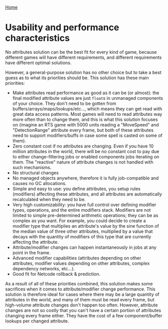 
[Home](./index.md)

# Usability and performance characteristics

No attributes solution can be the best fit for every kind of game, because different games will have different requirements, and different requirements have different optimal solutions.

However, a general-purpose solution has no other choice but to take a best guess as to what its priorities should be. This solution has these main priorities:
* Make attributes read performance as good as it can be (or almost): the final modified attribute values are just `float`s in unmanaged components of your choice. They don't need to be gotten from buffers/arrays/maps/lookups/etc..., which means they can get read with great data access patterns. Most games will need to read attributes way more often than to change them, and this is what this solution focuses on (imagine an RTS game with 5000 units reading a "MoveSpeed" and "DetectionRange" attribute every frame, but both of these attributes need to support modifiers/buffs in case some spell is casted on some of them).
* Zero constant cost if no attributes are changing. Even if you have 10 million attributes in the world, there will be no constant cost to pay due to either change-filtering jobs or enabled components jobs iterating on them. The "reactive" nature of attribute changes is not handled with such mechanisms.
* No structural changes
* No managed objects anywhere, therefore it is fully job-compatible and causes no GC allocations.
* Simple and easy to use: you define attributes, you setup rules (modifiers) affecting these attributes, and all attributes are automatically recalculated when they need to be.
* Very high customizability: you have full control over defining modifier types, operations, and the entire modifiers stack. Modifiers are not limited to simple pre-determined arithmetic operations; they can be as complex as you want. For example, you could decide to create a modifier type that multiplies an attribute's value by the sine function of the median value of three other attributes, multiplied by a value that decays with the quantity of modifiers of this type that are currently affecting the attribute.
* Attribute/modifier changes can happen instantaneously in jobs at any point in the frame.
* Advanced modifier capabilities (attributes depending on other attributes, modifier values depending on other attributes, complex dependency networks, etc...).
* Good fit for Netcode rollback & prediction.

As a result of all of these priorities combined, this solution makes some sacrifices when it comes to attribute/modifier change performance. This solution is therefore ideal for cases where there may be a large quantity of attributes in the world, and many of them must be read every frame, but high-volume attribute changes don't happen too often. However, attribute changes are not so costly that you can't have a certain portion of attributes changing every frame either. They have the cost of a few component/buffer lookups per changed attribute.
